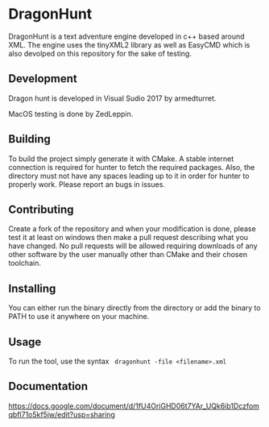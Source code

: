 # DragonHunt
DragonHunt is a text adventure engine developed in c++ based around XML. The engine uses the tinyXML2 library as well as EasyCMD which is also devolped on this repository for the sake of testing.

## Development
Dragon hunt is developed in Visual Sudio 2017 by armedturret.

MacOS testing is done by ZedLeppin.

## Building

To build the project simply generate it with CMake. A stable internet connection is required for hunter to fetch the required packages. Also, the directory must not have any spaces leading up to it in order for hunter to properly work. Please report an bugs in issues.

## Contributing

Create a fork of the repository and when your modification is done, please test it at least on windows then make a pull request describing what you have changed. No pull requests will be allowed requiring downloads of any other software by the user manually other than CMake and their chosen toolchain.

## Installing

You can either run the binary directly from the directory or add the binary to PATH to use it anywhere on your machine.

## Usage

To run the tool, use the syntax
` dragonhunt -file <filename>.xml`

## Documentation

https://docs.google.com/document/d/1fU4OriGHD06t7YAr_UQk6ib1Dczfomqbfl71o5kf5jw/edit?usp=sharing
